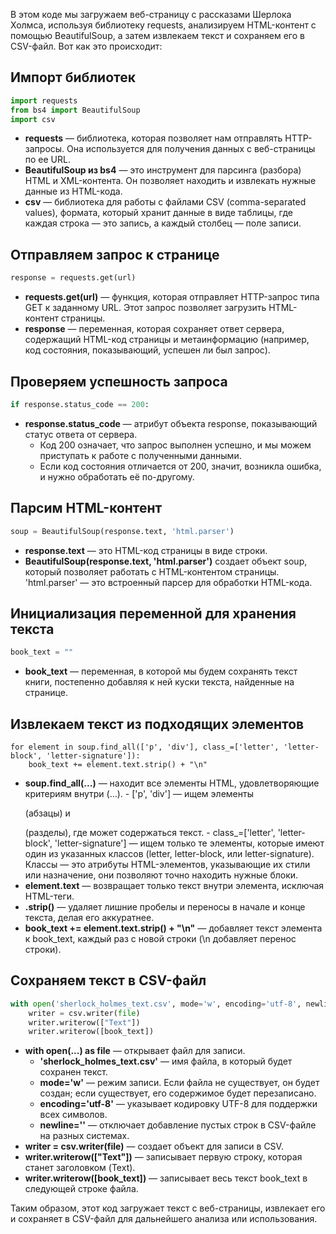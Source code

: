В этом коде мы загружаем веб-страницу с рассказами Шерлока Холмса, используя библиотеку requests, анализируем HTML-контент с помощью BeautifulSoup, а затем извлекаем текст и сохраняем его в CSV-файл. Вот как это происходит:
## Импорт библиотек

```python
import requests
from bs4 import BeautifulSoup
import csv
```

- **requests** — библиотека, которая позволяет нам отправлять HTTP-запросы. Она используется для получения данных с веб-страницы по ее URL.
- **BeautifulSoup из bs4** — это инструмент для парсинга (разбора) HTML и XML-контента. Он позволяет находить и извлекать нужные данные из HTML-кода.
- **csv** — библиотека для работы с файлами CSV (comma-separated values), формата, который хранит данные в виде таблицы, где каждая строка — это запись, а каждый столбец — поле записи.

## Отправляем запрос к странице

```python
response = requests.get(url)
```


- **requests.get(url)** — функция, которая отправляет HTTP-запрос типа GET к заданному URL. Этот запрос позволяет загрузить HTML-контент страницы.
- **response** — переменная, которая сохраняет ответ сервера, содержащий HTML-код страницы и метаинформацию (например, код состояния, показывающий, успешен ли был запрос).

## Проверяем успешность запроса

```python
if response.status_code == 200:
```
- **response.status_code** — атрибут объекта response, показывающий статус ответа от сервера.
    - Код 200 означает, что запрос выполнен успешно, и мы можем приступать к работе с полученными данными.
    - Если код состояния отличается от 200, значит, возникла ошибка, и нужно обработать её по-другому.

## Парсим HTML-контент
```python
soup = BeautifulSoup(response.text, 'html.parser')
```

- **response.text** — это HTML-код страницы в виде строки.
- **BeautifulSoup(response.text, 'html.parser')** создает объект soup, который позволяет работать с HTML-контентом страницы. 'html.parser' — это встроенный парсер для обработки HTML-кода.

## Инициализация переменной для хранения текста
```python
book_text = ""
```
- **book_text** — переменная, в которой мы будем сохранять текст книги, постепенно добавляя к ней куски текста, найденные на странице.

## Извлекаем текст из подходящих элементов
```pyhton
for element in soup.find_all(['p', 'div'], class_=['letter', 'letter-block', 'letter-signature']):
    book_text += element.text.strip() + "\n"
```

- **soup.find_all(...)** — находит все элементы HTML, удовлетворяющие критериям внутри (...).
        - ['p', 'div'] — ищем элементы <p> (абзацы) и <div> (разделы), где может содержаться текст.
        - class_=['letter', 'letter-block', 'letter-signature'] — ищем только те элементы, которые имеют один из указанных классов (letter, letter-block, или letter-signature). Классы — это атрибуты HTML-элементов, указывающие их стили или назначение, они позволяют точно находить нужные блоки.
- **element.text** — возвращает только текст внутри элемента, исключая HTML-теги.
- **.strip()** — удаляет лишние пробелы и переносы в начале и конце текста, делая его аккуратнее.
- **book_text += element.text.strip() + "\n"** — добавляет текст элемента к book_text, каждый раз с новой строки (\n добавляет перенос строки).


## Сохраняем текст в CSV-файл
```python
with open('sherlock_holmes_text.csv', mode='w', encoding='utf-8', newline='') as file:
    writer = csv.writer(file)
    writer.writerow(["Text"])
    writer.writerow([book_text])
```

- **with open(...) as file** — открывает файл для записи.
    - **'sherlock_holmes_text.csv'** — имя файла, в который будет сохранен текст.
    - **mode='w'** — режим записи. Если файла не существует, он будет создан; если существует, его содержимое будет перезаписано.
    - **encoding='utf-8'** — указывает кодировку UTF-8 для поддержки всех символов.
    - **newline=''** — отключает добавление пустых строк в CSV-файле на разных системах.
- **writer = csv.writer(file)** — создает объект для записи в CSV.
- **writer.writerow(["Text"])** — записывает первую строку, которая станет заголовком (Text).
- **writer.writerow([book_text])** — записывает весь текст book_text в следующей строке файла.

Таким образом, этот код загружает текст с веб-страницы, извлекает его и сохраняет в CSV-файл для дальнейшего анализа или использования.
